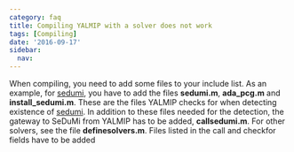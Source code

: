 ```yaml
---
category: faq
title: Compiling YALMIP with a solver does not work
tags: [Compiling]
date: '2016-09-17'
sidebar:
  nav:
---
```


When compiling, you need to add some files to your include list. As an example, for [sedumi](/solver/sedumi), you have to add the files **sedumi.m**, **ada_pcg.m** and **install_sedumi.m**. These are the files YALMIP checks for when detecting existence of [sedumi](/solver/sedumi). In addition to these files needed for the detection, the gateway to SeDuMi from YALMIP has to be added, **callsedumi.m**. For other solvers, see the file **definesolvers.m**. Files listed in the call and checkfor fields have to be added
